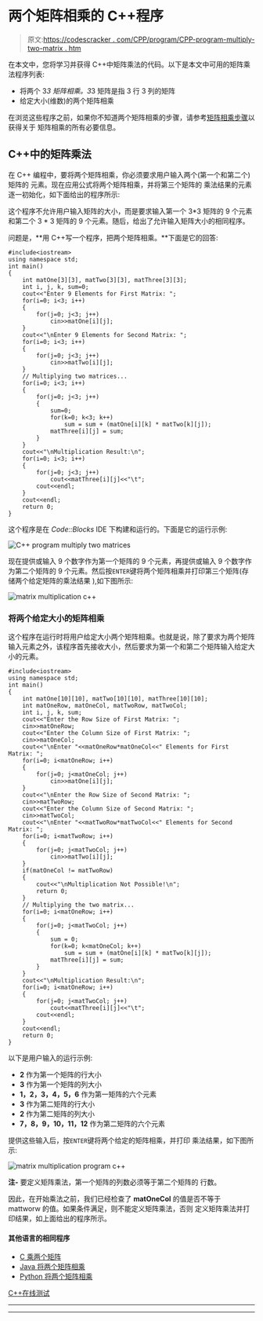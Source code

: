 # 两个矩阵相乘的 C++程序

> 原文:[https://codescracker . com/CPP/program/CPP-program-multiply-two-matrix . htm](https://codescracker.com/cpp/program/cpp-program-multiply-two-matrices.htm)

在本文中，您将学习并获得 C++中矩阵乘法的代码。以下是本文中可用的矩阵乘法程序列表:

*   将两个 3*3 矩阵相乘。3*3 矩阵是指 3 行 3 列的矩阵
*   给定大小(维数)的两个矩阵相乘

在浏览这些程序之前，如果你不知道两个矩阵相乘的步骤，请参考[矩阵相乘步骤](/nonprog/matrix-multiplication.htm)以获得关于 矩阵相乘的所有必要信息。

## C++中的矩阵乘法

在 C++ 编程中，要将两个矩阵相乘，你必须要求用户输入两个(第一个和第二个)矩阵的 元素。现在应用公式将两个矩阵相乘，并将第三个矩阵的 乘法结果的元素逐一初始化，如下面给出的程序所示:

这个程序不允许用户输入矩阵的大小，而是要求输入第一个 3*3 矩阵的 9 个元素和第二个 3 * 3 矩阵的 9 个元素。随后，给出了允许输入矩阵大小的相同程序。

问题是，**用 C++写一个程序，把两个矩阵相乘。**下面是它的回答:

```
#include<iostream>
using namespace std;
int main()
{
    int matOne[3][3], matTwo[3][3], matThree[3][3];
    int i, j, k, sum=0;
    cout<<"Enter 9 Elements for First Matrix: ";
    for(i=0; i<3; i++)
    {
        for(j=0; j<3; j++)
            cin>>matOne[i][j];
    }
    cout<<"\nEnter 9 Elements for Second Matrix: ";
    for(i=0; i<3; i++)
    {
        for(j=0; j<3; j++)
            cin>>matTwo[i][j];
    }
    // Multiplying two matrices...
    for(i=0; i<3; i++)
    {
        for(j=0; j<3; j++)
        {
            sum=0;
            for(k=0; k<3; k++)
                sum = sum + (matOne[i][k] * matTwo[k][j]);
            matThree[i][j] = sum;
        }
    }
    cout<<"\nMultiplication Result:\n";
    for(i=0; i<3; i++)
    {
        for(j=0; j<3; j++)
            cout<<matThree[i][j]<<"\t";
        cout<<endl;
    }
    cout<<endl;
    return 0;
}
```

这个程序是在 *Code::Blocks* IDE 下构建和运行的。下面是它的运行示例:

![C++ program multiply two matrices](../Images/a0d92095faffb2cc8456edced99b24e9.png)

现在提供或输入 9 个数字作为第一个矩阵的 9 个元素，再提供或输入 9 个数字作为第二个矩阵的 9 个元素。然后按`ENTER`键将两个矩阵相乘并打印第三个矩阵(存储两个给定矩阵的乘法结果 ),如下图所示:

![matrix multiplication c++](../Images/b81e3907af7c897df6b06b5a9dc8220b.png)

### 将两个给定大小的矩阵相乘

这个程序在运行时将用户给定大小两个矩阵相乘。也就是说，除了要求为两个矩阵输入元素之外，该程序首先接收大小，然后要求为第一个和第二个矩阵输入给定大小的元素。

```
#include<iostream>
using namespace std;
int main()
{
    int matOne[10][10], matTwo[10][10], matThree[10][10];
    int matOneRow, matOneCol, matTwoRow, matTwoCol;
    int i, j, k, sum;
    cout<<"Enter the Row Size of First Matrix: ";
    cin>>matOneRow;
    cout<<"Enter the Column Size of First Matrix: ";
    cin>>matOneCol;
    cout<<"\nEnter "<<matOneRow*matOneCol<<" Elements for First Matrix: ";
    for(i=0; i<matOneRow; i++)
    {
        for(j=0; j<matOneCol; j++)
            cin>>matOne[i][j];
    }
    cout<<"\nEnter the Row Size of Second Matrix: ";
    cin>>matTwoRow;
    cout<<"Enter the Column Size of Second Matrix: ";
    cin>>matTwoCol;
    cout<<"\nEnter "<<matTwoRow*matTwoCol<<" Elements for Second Matrix: ";
    for(i=0; i<matTwoRow; i++)
    {
        for(j=0; j<matTwoCol; j++)
            cin>>matTwo[i][j];
    }
    if(matOneCol != matTwoRow)
    {
        cout<<"\nMultiplication Not Possible!\n";
        return 0;
    }
    // Multiplying the two matrix...
    for(i=0; i<matOneRow; i++)
    {
        for(j=0; j<matTwoCol; j++)
        {
            sum = 0;
            for(k=0; k<matOneCol; k++)
                sum = sum + (matOne[i][k] * matTwo[k][j]);
            matThree[i][j] = sum;
        }
    }
    cout<<"\nMultiplication Result:\n";
    for(i=0; i<matOneRow; i++)
    {
        for(j=0; j<matTwoCol; j++)
            cout<<matThree[i][j]<<"\t";
        cout<<endl;
    }
    cout<<endl;
    return 0;
}
```

以下是用户输入的运行示例:

*   **2** 作为第一个矩阵的行大小
*   **3** 作为第一个矩阵的列大小
*   **1，2，3，4，5，6** 作为第一矩阵的六个元素
*   **3** 作为第二矩阵的行大小
*   **2** 作为第二矩阵的列大小
*   **7，8，9，10，11，12** 作为第二矩阵的六个元素

提供这些输入后，按`ENTER`键将两个给定的矩阵相乘，并打印 乘法结果，如下图所示:

![matrix multiplication program c++](../Images/73fdbf935e70afd326e16f0f9669e461.png)

**注-** 要定义矩阵乘法，第一个矩阵的列数必须等于第二个矩阵的 行数。

因此，在开始乘法之前，我们已经检查了 **matOneCol** 的值是否不等于 mattworw 的值。如果条件满足，则不能定义矩阵乘法，否则 定义矩阵乘法并打印结果，如上面给出的程序所示。

#### 其他语言的相同程序

*   [C 乘两个矩阵](/c/program/c-program-multiply-two-matrices.htm)
*   [Java 将两个矩阵相乘](/java/program/java-program-multiply-two-matrices.htm)
*   [Python 将两个矩阵相乘](/python/program/python-program-matrix-multiplication.htm)

[C++在线测试](/exam/showtest.php?subid=3)

* * *

* * *